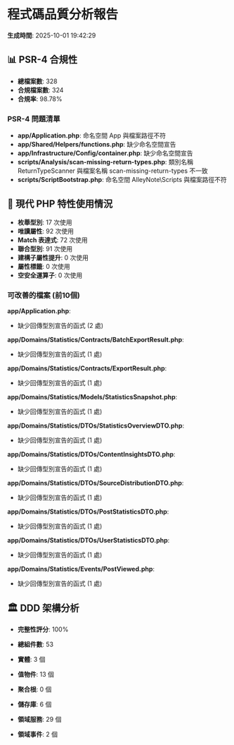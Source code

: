 # 程式碼品質分析報告

**生成時間**: 2025-10-01 19:42:29

## 📊 PSR-4 合規性

- **總檔案數**: 328
- **合規檔案數**: 324
- **合規率**: 98.78%

### PSR-4 問題清單

- **app/Application.php**: 命名空間 App 與檔案路徑不符
- **app/Shared/Helpers/functions.php**: 缺少命名空間宣告
- **app/Infrastructure/Config/container.php**: 缺少命名空間宣告
- **scripts/Analysis/scan-missing-return-types.php**: 類別名稱 ReturnTypeScanner 與檔案名稱 scan-missing-return-types 不一致
- **scripts/ScriptBootstrap.php**: 命名空間 AlleyNote\Scripts 與檔案路徑不符

## 🚀 現代 PHP 特性使用情況

- **枚舉型別**: 17 次使用
- **唯讀屬性**: 92 次使用
- **Match 表達式**: 72 次使用
- **聯合型別**: 91 次使用
- **建構子屬性提升**: 0 次使用
- **屬性標籤**: 0 次使用
- **空安全運算子**: 0 次使用

### 可改善的檔案 (前10個)

**app/Application.php**:
  - 缺少回傳型別宣告的函式 (2 處)

**app/Domains/Statistics/Contracts/BatchExportResult.php**:
  - 缺少回傳型別宣告的函式 (1 處)

**app/Domains/Statistics/Contracts/ExportResult.php**:
  - 缺少回傳型別宣告的函式 (1 處)

**app/Domains/Statistics/Models/StatisticsSnapshot.php**:
  - 缺少回傳型別宣告的函式 (1 處)

**app/Domains/Statistics/DTOs/StatisticsOverviewDTO.php**:
  - 缺少回傳型別宣告的函式 (1 處)

**app/Domains/Statistics/DTOs/ContentInsightsDTO.php**:
  - 缺少回傳型別宣告的函式 (1 處)

**app/Domains/Statistics/DTOs/SourceDistributionDTO.php**:
  - 缺少回傳型別宣告的函式 (1 處)

**app/Domains/Statistics/DTOs/PostStatisticsDTO.php**:
  - 缺少回傳型別宣告的函式 (1 處)

**app/Domains/Statistics/DTOs/UserStatisticsDTO.php**:
  - 缺少回傳型別宣告的函式 (1 處)

**app/Domains/Statistics/Events/PostViewed.php**:
  - 缺少回傳型別宣告的函式 (1 處)

## 🏛️ DDD 架構分析

- **完整性評分**: 100%
- **總組件數**: 53

- **實體**: 3 個
- **值物件**: 13 個
- **聚合根**: 0 個
- **儲存庫**: 6 個
- **領域服務**: 29 個
- **領域事件**: 2 個

